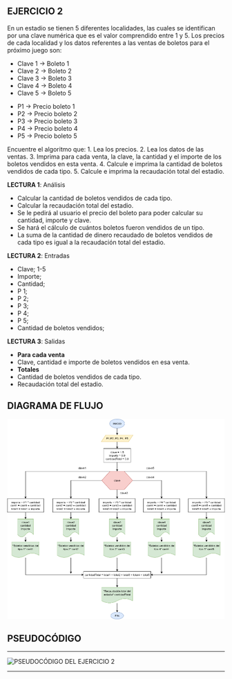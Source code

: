 ## EJERCICIO 2

En un estadio se tienen 5 diferentes localidades, las cuales se identifican por una clave numérica que es el valor comprendido entre 1 y 5. Los precios de cada localidad y los datos referentes a las ventas de boletos para el próximo juego son:

* Clave 1 → Boleto 1​
* Clave 2 → Boleto 2
* ​Clave 3 → Boleto 3
* ​Clave 4 → Boleto 4
* ​Clave 5 → Boleto 5

+ P1 → Precio boleto 1
+ P2 → Precio boleto 2
+ P3 → Precio boleto 3
+ P4 → Precio boleto 4
+ P5 → Precio boleto 5

Encuentre el algoritmo que:
1.​ Lea los precios.
2. Lea los datos de las ventas.
3. Imprima para cada venta, la clave, la cantidad y el importe de los boletos vendidos en esta venta.
4. Calcule e imprima la cantidad de boletos vendidos de cada tipo.
5. Calcule e imprima la recaudación total del estadio.

**LECTURA 1**: Análisis

* Calcular la cantidad de boletos vendidos de cada tipo.
* Calcular la recaudación total del estadio.
* Se le pedirá al usuario el precio del boleto para poder calcular su cantidad, importe y clave.
* Se hará el cálculo de cuántos boletos fueron vendidos de un tipo.
* La suma de la cantidad de dinero recaudado de boletos vendidos de cada tipo es igual a la recaudación total del estadio.

**LECTURA 2**: Entradas

+ Clave; 1-5
+ Importe;
+ Cantidad;
+ P 1;
+ P 2;
+ P 3;
+ P 4;
+ P 5;
+ Cantidad de boletos vendidos;

**LECTURA 3**: Salidas

* **Para cada venta**
* Clave, cantidad e importe de boletos vendidos en esa venta.
* **Totales**
* Cantidad de boletos vendidos de cada tipo.
* Recaudación total del estadio.


## DIAGRAMA DE FLUJO

![DIAGRAMA DEL EJERCICIO 2](/ejercicio2/EJERCICIO2-PRACTICA5-FP-2026-1.drawio.png)

## PSEUDOCÓDIGO

---

![PSEUDOCÓDIGO DEL EJERCICIO 2](/ejercicio2/EJERCICIO2-PRACTICA5-FP-2026-1.pseudo.png)

---
